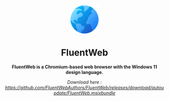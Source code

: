 
<p align="center">
  <img alt="Files Logo" src="FluentWeb2/Assets/Square44x44Logo.altform-unplated_targetsize-256.png" width="90px" />
  <h1 align="center">FluentWeb</h1>
</p>

**<p align="center">FluentWeb is a Chromium-based web browser with the Windows 11 design language.</p>**
*<p align="center">Download here : https://github.com/FluentWebAuthors/FluentWeb/releases/download/autoupdate/FluentWeb.msixbundle</p>*

